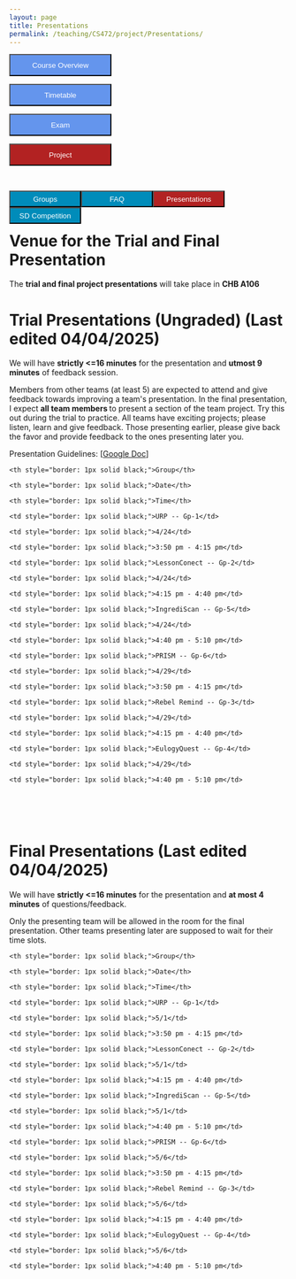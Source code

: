 ```yaml
---
layout: page
title: Presentations
permalink: /teaching/CS472/project/Presentations/
---
```


<div class="main-component">
<form action="/teaching/CS472/">
    <input type="submit" style="background-color:cornflowerblue;color:white;width:185px;
height:40px;" value="Course Overview" />
</form>

<form action="/teaching/CS472/Timetable/">
    <input type="submit" style="background-color:cornflowerblue;color:white;width:185px;
height:40px;" value="Timetable" />
</form>
<form action="/teaching/CS472/Exam/">
    <input type="submit" style="background-color:cornflowerblue;color:white;width:185px;
height:40px;" value="Exam" />
</form>
<form action="/teaching/CS472/project/">
    <input type="submit" style="background-color:firebrick;color:white;width:185px;
height:40px;" value="Project" />
</form>
</div>
<br/>

<div class="main-component">
<form action="/teaching/CS472/project/Group/">
    <input type="submit" style="background-color:#008CBA;float:left; color:white;width:130px;
height:30px;" value="Groups" />
</form>
<form action="/teaching/CS472/project/FAQ/">
    <input type="submit" style="background-color:#008CBA;float:left;color:white;width:130px;
height:30px;" value="FAQ" />
</form>
<form action="/teaching/CS472/project/Presentations/">
    <input type="submit" style="background-color:firebrick;float:left;color:white;width:130px;
height:30px;" value="Presentations" />
</form>

<form action="/teaching/CS472/project/Competition/">
    <input type="submit" style="background-color:#008CBA;float:left;color:white;width:130px;
height:30px;" value="SD Competition" />
</form>
</div>

<br/>
<br/>

Venue for the Trial and Final Presentation
=======
The **trial and final project presentations** will take place in **CHB A106**

Trial Presentations (Ungraded) (Last edited 04/04/2025)
=======


We will have <b>strictly <=16 minutes</b> for the presentation and <b>utmost 9 minutes</b> of feedback session.

Members from other teams (at least 5) are expected to attend and give feedback towards improving a team's 
presentation. In the final presentation, I expect <b> all team members </b> to present a 
section of the team project. Try this out during the trial to practice. All teams have 
exciting projects; please listen, learn and give feedback. Those presenting earlier, please give back the 
favor and provide feedback to the ones presenting later you.

Presentation Guidelines: [[Google Doc](https://docs.google.com/document/d/16m2-bSjpR60oA6FKyxBqAdArVKCH9HkUy1foDuK7CfA/edit?tab=t.0)]

<table>

  <tr>

    <th style="border: 1px solid black;">Group</th>

    <th style="border: 1px solid black;">Date</th>

    <th style="border: 1px solid black;">Time</th>

  </tr>

  <tr>

    <td style="border: 1px solid black;">URP -- Gp-1</td>

    <td style="border: 1px solid black;">4/24</td>

    <td style="border: 1px solid black;">3:50 pm - 4:15 pm</td>

  </tr>

  <tr>

    <td style="border: 1px solid black;">LessonConect -- Gp-2</td>

    <td style="border: 1px solid black;">4/24</td>

    <td style="border: 1px solid black;">4:15 pm - 4:40 pm</td>

  </tr>

  <tr>

    <td style="border: 1px solid black;">IngrediScan -- Gp-5</td>

    <td style="border: 1px solid black;">4/24</td>

    <td style="border: 1px solid black;">4:40 pm - 5:10 pm</td>

  </tr>


  <tr>

    <td style="border: 1px solid black;">PRISM -- Gp-6</td>

    <td style="border: 1px solid black;">4/29</td>

    <td style="border: 1px solid black;">3:50 pm - 4:15 pm</td>

  </tr>

  <tr>

    <td style="border: 1px solid black;">Rebel Remind -- Gp-3</td>

    <td style="border: 1px solid black;">4/29</td>

    <td style="border: 1px solid black;">4:15 pm - 4:40 pm</td>

  </tr>

  <tr>

    <td style="border: 1px solid black;">EulogyQuest -- Gp-4</td>

    <td style="border: 1px solid black;">4/29</td>

    <td style="border: 1px solid black;">4:40 pm - 5:10 pm</td>

  </tr>

</table>

<br/>
<br/>

Final Presentations (Last edited 04/04/2025)
=======

We will have <b>strictly <=16 minutes</b> for the presentation and <b>at most 4 minutes</b> of questions/feedback.


Only the presenting team will be allowed in the room for the final presentation. Other teams presenting later 
are supposed to wait for their time slots.

<table>

  <tr>

    <th style="border: 1px solid black;">Group</th>

    <th style="border: 1px solid black;">Date</th>

    <th style="border: 1px solid black;">Time</th>

  </tr>

  <tr>

    <td style="border: 1px solid black;">URP -- Gp-1</td>

    <td style="border: 1px solid black;">5/1</td>

    <td style="border: 1px solid black;">3:50 pm - 4:15 pm</td>

  </tr>

  <tr>

    <td style="border: 1px solid black;">LessonConect -- Gp-2</td>

    <td style="border: 1px solid black;">5/1</td>

    <td style="border: 1px solid black;">4:15 pm - 4:40 pm</td>

  </tr>

  <tr>

    <td style="border: 1px solid black;">IngrediScan -- Gp-5</td>

    <td style="border: 1px solid black;">5/1</td>

    <td style="border: 1px solid black;">4:40 pm - 5:10 pm</td>

  </tr>


  <tr>

    <td style="border: 1px solid black;">PRISM -- Gp-6</td>

    <td style="border: 1px solid black;">5/6</td>

    <td style="border: 1px solid black;">3:50 pm - 4:15 pm</td>

  </tr>

  <tr>

    <td style="border: 1px solid black;">Rebel Remind -- Gp-3</td>

    <td style="border: 1px solid black;">5/6</td>

    <td style="border: 1px solid black;">4:15 pm - 4:40 pm</td>

  </tr>

  <tr>

    <td style="border: 1px solid black;">EulogyQuest -- Gp-4</td>

    <td style="border: 1px solid black;">5/6</td>

    <td style="border: 1px solid black;">4:40 pm - 5:10 pm</td>

  </tr>

</table>